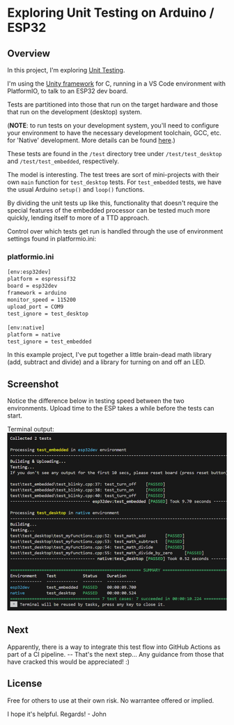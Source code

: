 # Exploring Unit Testing on Arduino / ESP32

## Overview 
In this project, I'm exploring [Unit Testing](https://docs.platformio.org/en/latest/advanced/unit-testing/index.html).

I'm using the [Unity framework](https://docs.platformio.org/en/latest/advanced/unit-testing/frameworks/unity.html) for C, running in a VS Code environment with PlatformIO, to talk to an ESP32 dev board. 

Tests are partitioned into those that run on the target hardware and those that run on the development (desktop) system. 

(**NOTE**: to run tests on your development system, you'll need to configure your environment to have the necessary development toolchain, GCC, etc. for 'Native' development. More details can be found [here](https://docs.platformio.org/en/latest/platforms/native.html).) 

These tests are found in the `/test` directory tree under 
`/test/test_desktop` and `/test/test_embedded`, respectively.

The model is interesting. The test trees are sort of mini-projects with their own `main` function for `test_desktop` tests. For `test_embedded` tests, we have the usual Arduino `setup()` and `loop()` functions. 

By dividing the unit tests up like this, functionality that doesn't require the special features of the embedded processor can be tested much more quickly, lending itself to more of a TTD approach. 

Control over which tests get run is handled through the use of environment settings found in platformio.ini: 

### platformio.ini

```
[env:esp32dev]
platform = espressif32
board = esp32dev
framework = arduino
monitor_speed = 115200
upload_port = COM9
test_ignore = test_desktop

[env:native]
platform = native
test_ignore = test_embedded
```

In this example project, I've put together a little brain-dead math library (add, subtract and divide) and a library for turning on and off an LED. 

## Screenshot

Notice the difference below in testing speed between the two environments. Upload time to the ESP takes a while before the tests can start. 

Terminal output: 
![Screenshot](doc/test_results.png)

## Next

Apparently, there is a way to integrate this test flow into GitHub Actions as part of a CI pipeline. -- That's the next step... Any guidance from those that have cracked this would be appreciated! :) 

## License

Free for others to use at their own risk. No warrantee offered or implied. 



I hope it's helpful. 
Regards! - John

